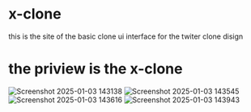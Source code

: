 # x-clone
this is the site of the basic clone ui interface for the twiter clone disign 
# the priview is the x-clone 
![Screenshot 2025-01-03 143138](https://github.com/user-attachments/assets/37cee33b-d2fb-4175-a6d0-a5ed6c589974)
![Screenshot 2025-01-03 143545](https://github.com/user-attachments/assets/4d148fdf-6fe0-4e47-9665-76dd99222d63)
![Screenshot 2025-01-03 143616](https://github.com/user-attachments/assets/2db0d386-d5ec-48f9-af95-5cb5ce40b942)
![Screenshot 2025-01-03 143943](https://github.com/user-attachments/assets/f12091ec-1e29-4c80-9d91-874cb09f2fa0)
